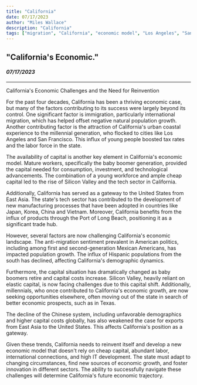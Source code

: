 ```yaml
---
title: "California"
date: 07/17/2023
author: "Miles Wallace"
description: "California"
tags: ["migration", "California", "economic model", "Los Angeles", "San Francisco", "tax rates", "labor force", "East Asia", "Japan", "Korea", "China", "Vietnam", "Long Beach", "Hispanic", "Silicon Valley",  ]
---
```

## "California's Economic."
#### _07/17/2023_  
____
California's Economic Challenges and the Need for Reinvention

For the past four decades, California has been a thriving economic case, but many of the factors contributing to its success were largely beyond its control. One significant factor is immigration, particularly international migration, which has helped offset negative natural population growth. Another contributing factor is the attraction of California's urban coastal experience to the millennial generation, who flocked to cities like Los Angeles and San Francisco. This influx of young people boosted tax rates and the labor force in the state.

The availability of capital is another key element in California's economic model. Mature workers, specifically the baby boomer generation, provided the capital needed for consumption, investment, and technological advancements. The combination of a young workforce and ample cheap capital led to the rise of Silicon Valley and the tech sector in California.

Additionally, California has served as a gateway to the United States from East Asia. The state's tech sector has contributed to the development of new manufacturing processes that have been adopted in countries like Japan, Korea, China and Vietnam. Moreover, California benefits from the influx of products through the Port of Long Beach, positioning it as a significant trade hub.

However, several factors are now challenging California's economic landscape. The anti-migration sentiment prevalent in American politics, including among first and second-generation Mexican Americans, has impacted population growth. The influx of Hispanic populations from the south has declined, affecting California's demographic dynamics.

Furthermore, the capital situation has dramatically changed as baby boomers retire and capital costs increase. Silicon Valley, heavily reliant on elastic capital, is now facing challenges due to this capital shift. Additionally, millennials, who once contributed to California's economic growth, are now seeking opportunities elsewhere, often moving out of the state in search of better economic prospects, such as in Texas.

The decline of the Chinese system, including unfavorable demographics and higher capital costs globally, has also weakened the case for exports from East Asia to the United States. This affects California's position as a gateway.

Given these trends, California needs to reinvent itself and develop a new economic model that doesn't rely on cheap capital, abundant labor, international connections, and high IT development. The state must adapt to changing circumstances, find new sources of economic growth, and foster innovation in different sectors. The ability to successfully navigate these challenges will determine California's future economic trajectory.